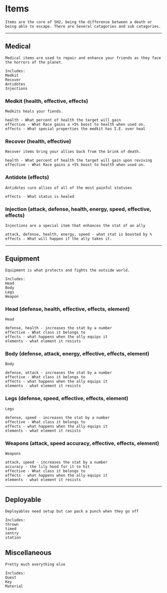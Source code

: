 # Items

    Items are the core of SH2, being the difference between a death or being able to escape. There are Several catagories and sub catagories.

---

## Medical

    Medical items are used to repair and enhance your friends as they face the horrors of the planet.

    Includes:
    Medkit
    Recover
    Antidotes
    Injections

### Medkit (health, effective, effects)

    Medkits heals your fiends.

    health - What percent of health the target will gain
    effective - What Race gains a +5% boost to health when used on.
    effects - What special properties the medkit has I.E. over heal

### Recover (health, effective)

    Recover items bring your allies back from the brink of death.

    health - What percent of health the target will gain upon reviving
    effective - What Race gains a +5% boost to health when used on.

### Antidote (effects)

    Antidotes cure allies of all of the most painful statuses

    effects - What status is healed

### Injection (attack, defense, health, energy, speed, effective, effects)

    Injections are a special item that enhances the stat of an ally

    attack, defense, health, energy, speed - what stat is boosted by %
    effects - What will happen if the ally takes it.

---

## Equipment

    Equipment is what protects and fights the outside world.

    Includes:
    Head
    Body
    Legs
    Weapon 

### Head (defense, health, effective, effects, element)

    Head

    defense, health - increases the stat by a number
    effective - What class it belongs to
    effects - what happens when the ally equips it
    elements - what element it resists

### Body (defense, attack, energy, effective, effects, element)

    Body

    defense, attack - increases the stat by a number 
    effective - What class it belongs to
    effects - what happens when the ally equips it
    elements - what element it resists

### Legs (defense, speed, effective, effects, element)

    Legs

    defense, speed - increases the stat by a number 
    effective - What class it belongs to
    effects - what happens when the ally equips it
    elements - what element it resists

### Weapons (attack, speed accuracy, effective, effects, element)

    Weapons

    attack, speed - increases the stat by a number
    accuracy - the lily hood for it to hit
    effective - What class it belongs to
    effects - what happens when the ally equips it
    elements - what element it resists

---

## Deployable

    Deployables need setup but can pack a punch when they go off

    Includes:
    thrown
    timed
    sentry
    station

## Miscellaneous

    Pretty much everything else

    Includes:
    Quest
    Key
    Material
